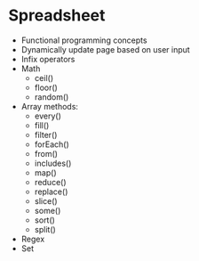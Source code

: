 # Spreadsheet
- Functional programming concepts
- Dynamically update page based on user input
- Infix operators
- Math
  - ceil()
  - floor()
  - random()
- Array methods:
  - every()
  - fill()
  - filter()
  - forEach()
  - from()
  - includes()
  - map()
  - reduce()
  - replace()
  - slice()
  - some()
  - sort()
  - split()
- Regex
- Set